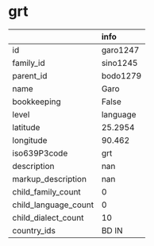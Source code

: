 # grt
|                      | info     |
|:---------------------|:---------|
| id                   | garo1247 |
| family_id            | sino1245 |
| parent_id            | bodo1279 |
| name                 | Garo     |
| bookkeeping          | False    |
| level                | language |
| latitude             | 25.2954  |
| longitude            | 90.462   |
| iso639P3code         | grt      |
| description          | nan      |
| markup_description   | nan      |
| child_family_count   | 0        |
| child_language_count | 0        |
| child_dialect_count  | 10       |
| country_ids          | BD IN    |